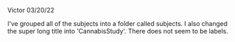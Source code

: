 Victor 03/20/22

I've grouped all of the subjects into a folder called subjects. I also changed the super long title into 'CannabisStudy'. There does not
seem to be labels.